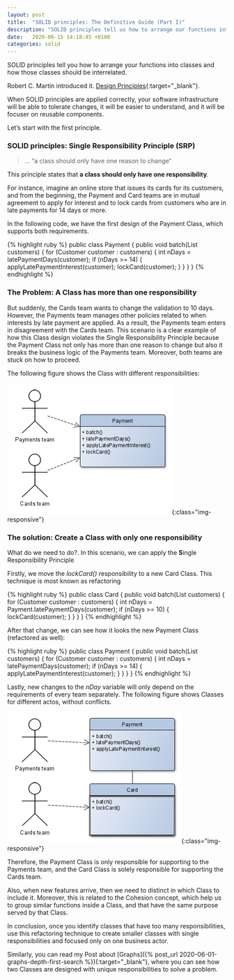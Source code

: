 ```yaml
---
layout: post
title:  "SOLID principles: The Definitive Guide (Part I)"
description: "SOLID principles tell us how to arrange our functions into classes. When it is well applied, our software infrastructure will be easier to understand"
date:   2020-06-15 14:18:45 +0100
categories: solid
---
```

SOLID principles tell you how to arrange your functions into classes and how those classes should be interrelated.

Robert C. Martin introduced it. [Design Principles](https://web.archive.org/web/20150906155800/http://www.objectmentor.com/resources/articles/Principles_and_Patterns.pdf){:target="_blank"}.

When SOLID principles are applied correctly, your software infrastructure will be able to tolerate changes, it will be easier to understand, and it will be focuser on reusable components.

Let’s start with the first principle.

### SOLID principles: Single Responsibility Principle (SRP)

> … “a class should only have one reason to change“

This principle states that **a class should only have one responsibility**.

For instance, imagine an online store that issues its cards for its customers, and from the beginning, the Payment and Card teams are in mutual agreement to apply for interest and to lock cards from customers who are in late payments for 14 days or more.

In the following code, we have the first design of the Payment Class, which supports both requirements.

{% highlight ruby %}
public class Payment {
  public void batch(List<Customer> customers) {
    for (Customer customer : customers) {
      int nDays = latePaymentDays(customer);
      if (nDays >= 14) {
        applyLatePaymentInterest(customer);
        lockCard(customer);
      }
    }
  }
}
{% endhighlight %}

### The Problem: A Class has more than one responsibility

But suddenly, the Cards team wants to change the validation to 10 days. However, the Payments team manages other policies related to when interests by late payment are applied. As a result, the Payments team enters in disagreement with the Cards team. This scenario is a clear example of how this Class design violates the Single Responsibility Principle because the Payment Class not only has more than one reason to change but also it breaks the business logic of the Payments team. Moreover, both teams are stuck on how to proceed.

The following figure shows the Class with different responsibilities:

![Class with different responsibilities](/assets/images/payment1.jpg){:class="img-responsive"}

### The solution: Create a Class with only one responsibility

What do we need to do?. In this scenario, we can apply the **S**ingle Responsibility Principle

Firstly, we move the *lockCard()* responsibility to a new Card Class. This technique is most known as refactoring

{% highlight ruby %}
public class Card {
  public void batch(List customers) {
    for (Customer customer : customers) {
      int nDays = Payment.latePaymentDays(customer);
      if (nDays >= 10) {
        lockCard(customer);
      }
    }
  }
}
{% endhighlight %}

After that change, we can see how it looks the new Payment Class (refactored as well): 

{% highlight ruby %}
public class Payment {
  public void batch(List<Customer> customers) {
    for (Customer customer : customers) {
      int nDays = latePaymentDays(customer);
      if (nDays >= 14) {
        applyLatePaymentInterest(customer);
      }
    }
  }
}
{% endhighlight %}

Lastly, new changes to the *nDay* variable will only depend on the requirements of every team separately. The following figure shows Classes for different actos, without conflicts.

![Class for different actors](/assets/images/payment2.jpg){:class="img-responsive"}

Therefore, the Payment Class is only responsible for supporting to the Payments team, and the Card Class is solely responsible for supporting the Cards team.

Also, when new features arrive, then we need to distinct in which Class to include it. Moreover, this is related to the Cohesion concept, which help us to group similar functions inside a Class, and that have the same purpose served by that Class.

In conclusion, once you identify classes that have too many responsibilities, use this refactoring technique to create smaller classes with single responsibilities and focused only on one business actor.

Similarly, you can read my Post about [Graphs]({% post_url 2020-06-01-graphs-depth-first-search %}){:target="_blank"}, where you can see how two Classes are designed with unique responsibilities to solve a problem.
